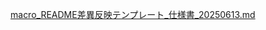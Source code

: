 [macro_README差異反映テンプレート_仕様書_20250613.md](https://github.com/user-attachments/files/20723071/macro_README._._20250613.md)

